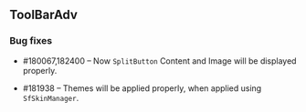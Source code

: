 ## ToolBarAdv

### Bug fixes

* \#180067,182400 – Now `SplitButton` Content and Image will be displayed properly.

* \#181938 – Themes will be applied properly, when applied using `SfSkinManager`.